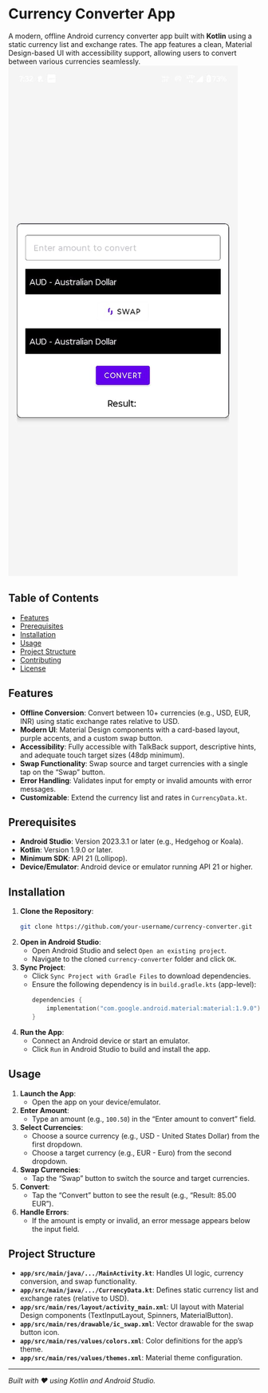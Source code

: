 # Currency Converter App

A modern, offline Android currency converter app built with **Kotlin** using a static currency list and exchange rates. The app features a clean, Material Design-based UI with accessibility support, allowing users to convert between various currencies seamlessly.
![Alt Text](ScreenShot_1.jpg)


## Table of Contents
- [Features](#features)
- [Prerequisites](#prerequisites)
- [Installation](#installation)
- [Usage](#usage)
- [Project Structure](#project-structure)
- [Contributing](#contributing)
- [License](#license)

## Features
- **Offline Conversion**: Convert between 10+ currencies (e.g., USD, EUR, INR) using static exchange rates relative to USD.
- **Modern UI**: Material Design components with a card-based layout, purple accents, and a custom swap button.
- **Accessibility**: Fully accessible with TalkBack support, descriptive hints, and adequate touch target sizes (48dp minimum).
- **Swap Functionality**: Swap source and target currencies with a single tap on the “Swap” button.
- **Error Handling**: Validates input for empty or invalid amounts with error messages.
- **Customizable**: Extend the currency list and rates in `CurrencyData.kt`.

## Prerequisites
- **Android Studio**: Version 2023.3.1 or later (e.g., Hedgehog or Koala).
- **Kotlin**: Version 1.9.0 or later.
- **Minimum SDK**: API 21 (Lollipop).
- **Device/Emulator**: Android device or emulator running API 21 or higher.

## Installation
1. **Clone the Repository**:
   ```bash
   git clone https://github.com/your-username/currency-converter.git
   ```
2. **Open in Android Studio**:
   - Open Android Studio and select `Open an existing project`.
   - Navigate to the cloned `currency-converter` folder and click `OK`.
3. **Sync Project**:
   - Click `Sync Project with Gradle Files` to download dependencies.
   - Ensure the following dependency is in `build.gradle.kts` (app-level):
     ```kotlin
     dependencies {
         implementation("com.google.android.material:material:1.9.0")
     }
     ```
4. **Run the App**:
   - Connect an Android device or start an emulator.
   - Click `Run` in Android Studio to build and install the app.

## Usage
1. **Launch the App**:
   - Open the app on your device/emulator.
2. **Enter Amount**:
   - Type an amount (e.g., `100.50`) in the “Enter amount to convert” field.
3. **Select Currencies**:
   - Choose a source currency (e.g., USD - United States Dollar) from the first dropdown.
   - Choose a target currency (e.g., EUR - Euro) from the second dropdown.
4. **Swap Currencies**:
   - Tap the “Swap” button to switch the source and target currencies.
5. **Convert**:
   - Tap the “Convert” button to see the result (e.g., “Result: 85.00 EUR”).
6. **Handle Errors**:
   - If the amount is empty or invalid, an error message appears below the input field.

## Project Structure
- **`app/src/main/java/.../MainActivity.kt`**: Handles UI logic, currency conversion, and swap functionality.
- **`app/src/main/java/.../CurrencyData.kt`**: Defines static currency list and exchange rates (relative to USD).
- **`app/src/main/res/layout/activity_main.xml`**: UI layout with Material Design components (TextInputLayout, Spinners, MaterialButton).
- **`app/src/main/res/drawable/ic_swap.xml`**: Vector drawable for the swap button icon.
- **`app/src/main/res/values/colors.xml`**: Color definitions for the app’s theme.
- **`app/src/main/res/values/themes.xml`**: Material theme configuration.

---

*Built with ❤️ using Kotlin and Android Studio.*
